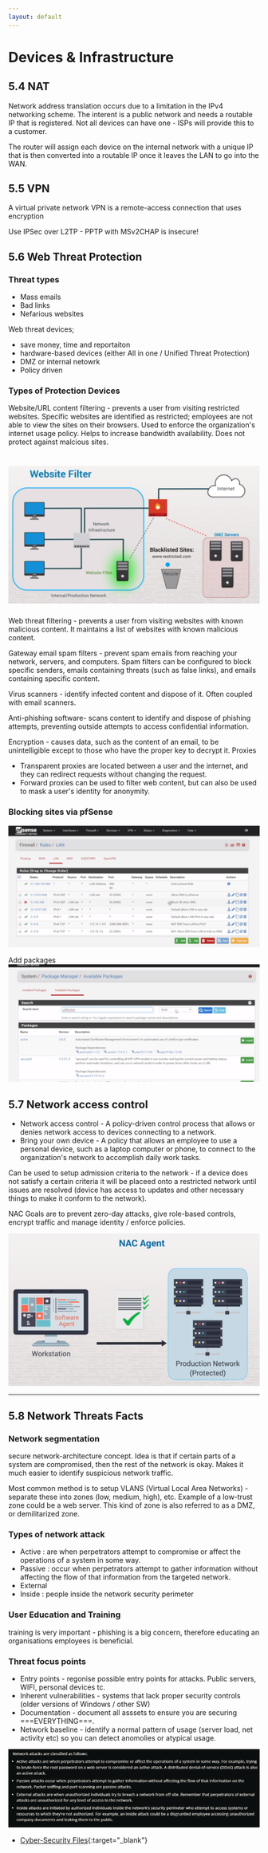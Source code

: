 ```yaml
---
layout: default
---
```


# Devices & Infrastructure

## 5.4 NAT

Network address translation occurs due to a limitation in the IPv4 networking scheme. The interent is a public network and needs a routable IP that is registered. Not all devices can have one - ISPs will provide this to a customer.

The router will assign each device on the internal network with a unique IP that is then converted into a routable IP once it leaves the LAN to go into the WAN.

## 5.5 VPN
A virtual private network VPN is a remote-access connection that uses encryption

Use IPSec over L2TP - PPTP with MSv2CHAP is insecure!

## 5.6 Web Threat Protection


### Threat types
- Mass emails
- Bad links
- Nefarious websites

Web threat devices;
- save money, time and reportaiton
- hardware-based devices (either All in one / Unified Threat Protection)
- DMZ or internal netowrk
- Policy driven

### Types of Protection Devices

Website/URL content filtering - prevents a user from visiting restricted websites. Specific websites are identified as restricted; employees are not able to view the sites on their browsers. Used to enforce the organization's internet usage policy. Helps to increase bandwidth availability. Does not protect against malcious sites.

![Web filter](./images/web-filter.png)
===
Web threat filtering - prevents a user from visiting websites with known malicious content. It maintains a list of websites with known malicious content.

Gateway email spam filters - prevent spam emails from reaching your network, servers, and computers. Spam filters can be configured to block specific senders, emails containing threats (such as false links), and emails containing specific content.

Virus scanners - identify infected content and dispose of it. Often coupled with email scanners.

Anti-phishing software- scans content to identify and dispose of phishing attempts, preventing outside attempts to access confidential information.

Encryption - causes data, such as the content of an email, to be unintelligible except to those who have the proper key to decrypt it.
Proxies	
- Transparent proxies are located between a user and the internet, and they can redirect requests without changing the request.
- Forward proxies can be used to filter web content, but can also be used to mask a user's identity for anonymity.


### Blocking sites via pfSense

![Alt text](rules-pfsense.png)

Add packages
![Alt text](./images/image.png)

## 5.7 Network access control

- Network access control - A policy-driven control process that allows or denies network access to devices connecting to a network.
- Bring your own device -	A policy that allows an employee to use a personal device, such as a laptop computer or phone, to connect to the organization's network to accomplish daily work tasks.

Can be used to setup admission criteria to the network - if a device does not satisfy a certain criteria it will be placeed onto a restricted network until issues are resolved (device has access to updates and other necessary things to make it conform to the network).

NAC Goals are to prevent zero-day attacks, give role-based controls, encrypt traffic and manage identity / enforce policies.

![Alt text](./images/image-1.png)

---
## 5.8 Network Threats Facts

### Network segmentation
secure network-architecture concept. Idea is that if certain parts of a system are compromised, then the rest of the network is okay. Makes it much easier to identify suspicious network traffic.

Most common method is to setup VLANS (Virtual Local Area Networks) - separate these into zones (low, medium, high), etc.  Example of a low-trust zone could be a web server. This kind of zone is also referred to as a DMZ, or demilitarized zone.

### Types of network attack
- Active : are when perpetrators attempt to compromise or affect the operations of a system in some way. 
- Passive : occur when perpetrators attempt to gather information without affecting the flow of that information from the targeted network. 
- External
- Inside : people inside the network security perimeter

### User Education and Training

training is very important - phishing is a big concern, therefore educating an organisations employees is beneficial.

### Threat focus points

- Entry points - regonise possible entry points for attacks. Public servers, WIFI, personal devices tc.
- Inherent vulnerabilities - systems that lack proper security controls (older versions of Windows / other SW)
- Documentation - document all asssets to ensure you are securing ===EVERYTHING===.
- Network baseline - identify a normal pattern of usage (server load, net activity etc) so you can detect anomolies or atypical usage.

![Alt text](images/image2.png)




- [Cyber-Security Files](https://github.com/mrteasdale-cs/mrteasdale-cs.github.io/tree/d103ce5b0975c6c9305582da1397c7e0ebe45c07/programming/cyber-security){:target="_blank"}